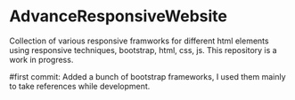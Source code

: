 # AdvanceResponsiveWebsite

Collection of various responsive framworks for different html elements using responsive techniques, bootstrap, html, css, js. 
This repository is a work in progress. 

#first commit:
Added a bunch of bootstrap frameworks, I used them mainly to take references while development. 
